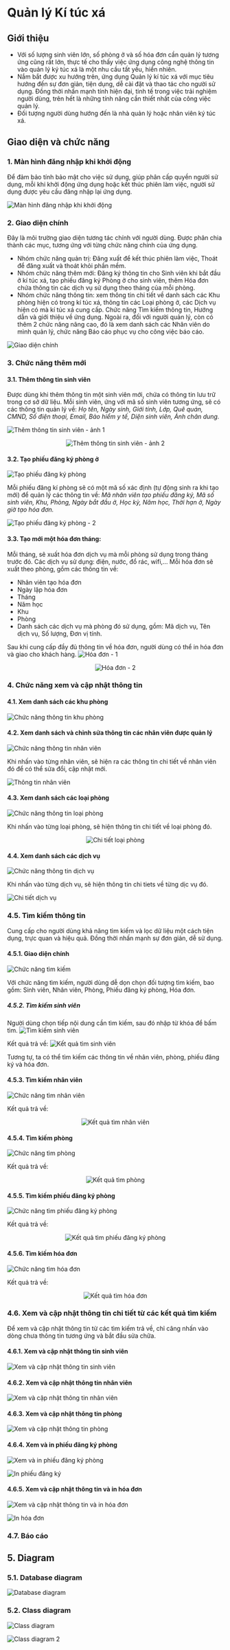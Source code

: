 # Quản lý Kí túc xá

## Giới thiệu
- Với số lượng sinh viên lớn, số phòng ở và số hóa đơn cần quản lý tương ứng cũng rất lớn, thực tế cho thấy việc ứng dụng công nghệ thông tin vào quản lý ký túc xá là một nhu cầu tất yếu, hiển nhiên.
- Nắm bắt được xu hướng trên, ứng dụng Quản lý kí túc xá với mục tiêu hướng đến sự đơn giản, tiện dụng, dễ cài đặt và thao tác cho người sử dụng. Đồng thời nhấn mạnh tính hiện đại, tinh tế trong việc trải nghiệm người dùng, trên hết là những tính năng cần thiết nhất của công việc quản lý.
- Đối tượng người dùng hướng đến là nhà quản lý hoặc nhân viên ký túc xá.
## Giao diện và chức năng
### 1. Màn hình đăng nhập khi khởi động
Để đảm bảo tính bảo mật cho việc sử dụng, giúp phân cấp quyền người sử dụng, mỗi khi khởi động ứng dụng hoặc kết thúc phiên làm việc, người sử dụng được yêu cầu đăng nhập lại ứng dụng.

![Màn hình đăng nhập khi khởi động](https://github.com/TienNHM/QLKTX-ADO.NET/raw/master/QLKTX/Resources/images/login.png)
### 2. Giao diện chính
Đây là môi trường giao diện tương tác chính với người dùng. Được phân chia thành các mục, tương ứng với từng chức năng chính của ứng dụng.
- Nhóm chức năng quản trị: Đăng xuất để kết thúc phiên làm việc, Thoát để đăng xuất và thoát khỏi phần mềm.
- Nhóm chức năng thêm mới: Đăng ký thông tin cho Sinh viên khi bắt đầu ở kí túc xá, tạo phiếu đăng ký Phòng ở cho sinh viên, thêm Hóa đơn chứa thông tin các dịch vụ sử dụng theo tháng của mỗi phòng.
- Nhóm chức năng thông tin: xem thông tin chi tiết về danh sách các Khu phòng hiện có trong kí túc xá, thông tin các Loại phòng ở, các Dịch vụ hiện có mà kí túc xá cung cấp. Chức năng Tìm kiếm thông tin, Hướng dẫn và giới thiệu về ứng dụng. Ngoài ra, đối với người quản lý, còn có thêm 2 chức năng nâng cao, đó là xem danh sách các Nhân viên do mình quản lý, chức năng Báo cáo phục vụ cho công việc báo cáo.

![Giao diện chính](https://github.com/TienNHM/QLKTX-ADO.NET/raw/master/QLKTX/Resources/images/man-hinh-chinh.png)

### 3. Chức năng thêm mới
#### 3.1. Thêm thông tin sinh viên
Được dùng khi thêm thông tin một sinh viên mới, chứa có thông tin lưu trữ trong cơ sở dữ liệu.
Mỗi sinh viên, ứng với mã số sinh viên tương ứng, sẽ có các thông tin quản lý về: *Họ tên, Ngày sinh, Giới tính, Lớp, Quê quán, CMND, Số điện thoại, Email, Bảo hiểm y tế, Diện sinh viên, Ảnh chân dung.*

![Thêm thông tin sinh viên - ảnh 1](https://github.com/TienNHM/QLKTX-ADO.NET/raw/master/QLKTX/Resources/images/cn-them-1.png)

<p align="center"><img src="https://github.com/TienNHM/QLKTX-ADO.NET/raw/master/QLKTX/Resources/images/cn-them-2.png" alt="Thêm thông tin sinh viên - ảnh 2" ></p>

#### 3.2. Tạo phiếu đăng ký phòng ở
![Tạo phiếu đăng ký phòng](https://github.com/TienNHM/QLKTX-ADO.NET/raw/master/QLKTX/Resources/images/cn-them-pdk.png)

Mỗi phiếu đăng kí phòng sẽ có một mã số xác định (tự động sinh ra khi tạo mới) để quản lý các thông tin về: *Mã nhân viên tạo phiếu đăng ký, Mã số sinh viên, Khu, Phòng, Ngày bắt đầu ở, Học kỳ, Năm học, Thời hạn ở, Ngày giờ tạo hóa đơn.*

![Tạo phiếu đăng ký phòng - 2](https://github.com/TienNHM/QLKTX-ADO.NET/raw/master/QLKTX/Resources/images/cn-them-pdk-2.png)

#### 3.3. Tạo mới một hóa đơn tháng:
Mỗi tháng, sẽ xuất hóa đơn dịch vụ mà mỗi phòng sử dụng trong tháng trước đó. Các dịch vụ sử dụng: điện, nước, đổ rác, wifi,…
Mỗi hóa đơn sẽ xuất theo phòng, gồm các thông tin về:
- Nhân viên tạo hóa đơn
- Ngày lập hóa đơn
- Tháng
- Năm học
- Khu
- Phòng
- Danh sách các dịch vụ mà phòng đó sử dụng, gồm: Mã dịch vụ, Tên dịch vụ, Số lượng, Đơn vị tính.

Sau khi cung cấp đầy đủ thông tin về hóa đơn, người dùng có thể in hóa đơn và giao cho khách hàng.
![Hóa đơn - 1](https://github.com/TienNHM/QLKTX-ADO.NET/raw/master/QLKTX/Resources/images/cn-hoa-don-1.png)

<p align="center"><img src="https://github.com/TienNHM/QLKTX-ADO.NET/raw/master/QLKTX/Resources/images/cn-hoa-don-2.png" alt="Hóa đơn - 2" ></p>

### 4. Chức năng xem và cập nhật thông tin
#### 4.1. Xem danh sách các khu phòng
![Chức năng thông tin khu phòng](https://github.com/TienNHM/QLKTX-ADO.NET/raw/master/QLKTX/Resources/images/cn-thong-tin-khu-phong.png)

#### 4.2. Xem danh sách và chỉnh sửa thông tin các nhân viên được quản lý
![Chức năng thông tin nhân viên](https://github.com/TienNHM/QLKTX-ADO.NET/raw/master/QLKTX/Resources/images/cn-thong-tin-nhan-vien.png)

Khi nhấn vào từng nhân viên, sẽ hiện ra các thông tin chi tiết về nhân viên đó để có thể sửa đổi, cập nhật mới.

![Thông tin nhân viên](https://github.com/TienNHM/QLKTX-ADO.NET/raw/master/QLKTX/Resources/images/thong-tin-nhan-vien.png)

#### 4.3. Xem danh sách các loại phòng
![Chức năng thông tin loại phòng](https://github.com/TienNHM/QLKTX-ADO.NET/raw/master/QLKTX/Resources/images/cn-thong-tin-loai-phong.png)

Khi nhấn vào từng loại phòng, sẽ hiện thông tin chi tiết về loại phòng đó.

<p align="center"><img src="https://github.com/TienNHM/QLKTX-ADO.NET/raw/master/QLKTX/Resources/images/cn-chi-tiet-loai-phong.png" alt="Chi tiết loại phòng" ></p>

#### 4.4. Xem danh sách các dịch vụ
![Chức năng thông tin dịch vụ](https://github.com/TienNHM/QLKTX-ADO.NET/raw/master/QLKTX/Resources/images/cn-thong-tin-dich-vu.png)

Khi nhấn vào từng dịch vụ, sẽ hiện thông tin chi tiets về từng dịc vụ đó.

![Chi tiết dịch vụ](https://github.com/TienNHM/QLKTX-ADO.NET/raw/master/QLKTX/Resources/images/cn-chi-tiet-dich-vu.png)

### 4.5. Tìm kiếm thông tin
Cung cấp cho người dùng khả năng tìm kiếm và lọc dữ liệu một cách tiện dụng, trực quan và hiệu quả. Đồng thời nhấn mạnh sự đơn giản, dễ sử dụng.
#### 4.5.1. Giao diện chính
![Chức năng tìm kiếm](https://github.com/TienNHM/QLKTX-ADO.NET/raw/master/QLKTX/Resources/images/cn-tim-kiem.png)

Với chức năng tìm kiếm, người dùng dễ dọn chọn đối tượng tìm kiếm, bao gồm: Sinh viên, Nhân viên, Phòng, Phiếu đăng ký phòng, Hóa đơn.

##### 4.5.2. Tìm kiếm sinh viên
Người dùng chọn tiếp nội dung cần tìm kiếm, sau đó nhập từ khóa để bấm tìm.
![Tìm kiếm sinh viên](https://github.com/TienNHM/QLKTX-ADO.NET/raw/master/QLKTX/Resources/images/cn-tim-sinh-vien.png)

Kết quả trả về:
![Kết quả tìm sinh viên](https://github.com/TienNHM/QLKTX-ADO.NET/raw/master/QLKTX/Resources/images/kq-tim-sinh-vien.png)

Tương tự, ta có thể tìm kiếm các thông tin về nhân viên, phòng, phiếu đăng ký và hóa đơn.

#### 4.5.3. Tìm kiếm nhân viên
![Chức năng tìm nhân viên](https://github.com/TienNHM/QLKTX-ADO.NET/raw/master/QLKTX/Resources/images/cn-tim-nhan-vien.png)

Kết quả trả về:

<p align="center"><img src="https://github.com/TienNHM/QLKTX-ADO.NET/raw/master/QLKTX/Resources/images/kq-tim-nhan-vien.png" alt="Kết quả tìm nhân viên" ></p>

#### 4.5.4. Tìm kiếm phòng
![Chức năng tìm phòng](https://github.com/TienNHM/QLKTX-ADO.NET/raw/master/QLKTX/Resources/images/kq-tim-phong.png)

Kết quả trả về:
<p align="center"><img src="https://github.com/TienNHM/QLKTX-ADO.NET/raw/master/QLKTX/Resources/images/kq-tim-phong.png" alt="Kết quả tìm phòng" ></p>

#### 4.5.5. Tìm kiếm phiếu đăng ký phòng
![Chức năng tìm phiếu đăng ký phòng](https://github.com/TienNHM/QLKTX-ADO.NET/raw/master/QLKTX/Resources/images/cn-tim-pdk.png)

Kết quả trả về:
<p align="center"><img src="https://github.com/TienNHM/QLKTX-ADO.NET/raw/master/QLKTX/Resources/images/kq-tim-pdk.png" alt="Kết quả tìm phiếu đăng ký phòng"></p>

#### 4.5.6. Tìm kiếm hóa đơn
![Chức năng tìm hóa đơn](https://github.com/TienNHM/QLKTX-ADO.NET/raw/master/QLKTX/Resources/images/cn-tim-hoa-don.png)

Kết quả trả về:
<p align="center"><img src="https://github.com/TienNHM/QLKTX-ADO.NET/raw/master/QLKTX/Resources/images/kq-tim-hoa-don.png" alt="Kết quả tìm hóa đơn"></p>

### 4.6. Xem và cập nhật thông tin chi tiết từ các kết quả tìm kiếm
Để xem và cập nhật thông tin từ các tìm kiếm trả về, chỉ câng nhấn vào dòng chưa thông tin tương ứng và bắt đầu sửa chữa.
#### 4.6.1. Xem và cập nhật thông tin sinh viên
![Xem và cập nhật thông tin sinh viên](https://github.com/TienNHM/QLKTX-ADO.NET/raw/master/QLKTX/Resources/images/sua-sinh-vien.png)

#### 4.6.2. Xem và cập nhật thông tin nhân viên
![Xem và cập nhật thông tin nhân viên](https://github.com/TienNHM/QLKTX-ADO.NET/raw/master/QLKTX/Resources/images/sua-nhan-vien.png)

#### 4.6.3. Xem và cập nhật thông tin phòng
![Xem và cập nhật thông tin phòng](https://github.com/TienNHM/QLKTX-ADO.NET/raw/master/QLKTX/Resources/images/sua-phong-o.png)

#### 4.6.4. Xem và in phiếu đăng ký phòng
![Xem và in phiếu đăng ký phòng](https://github.com/TienNHM/QLKTX-ADO.NET/raw/master/QLKTX/Resources/images/sua-pdk.png)

![In phiếu đăng ký](https://github.com/TienNHM/QLKTX-ADO.NET/raw/master/QLKTX/Resources/images/in-pdk.png)

#### 4.6.5. Xem và cập nhật thông tin và in hóa đơn
![Xem và cập nhật thông tin và in hóa đơn](https://github.com/TienNHM/QLKTX-ADO.NET/raw/master/QLKTX/Resources/images/sua-hoa-don.png)

![In hóa đơn](https://github.com/TienNHM/QLKTX-ADO.NET/raw/master/QLKTX/Resources/images/in-hoa-don.png)

### 4.7. Báo cáo

## 5. Diagram
### 5.1. Database diagram
![Database diagram](https://github.com/TienNHM/QLKTX-ADO.NET/raw/master/QLKTX/Resources/images/database-diagram.png)

### 5.2. Class diagram
![Class diagram](https://github.com/TienNHM/QLKTX-ADO.NET/raw/master/QLKTX/Resources/images/class-diagram.png)

![Class diagram 2](https://github.com/TienNHM/QLKTX-ADO.NET/raw/master/QLKTX/Resources/images/class-diagram-2.png)
